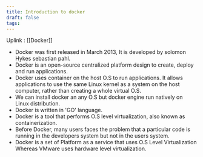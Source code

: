 ```yaml
---
title: Introduction to docker
draft: false
tags:
---
```

Uplink : [[Docker]]

- Docker was first released in March 2013, It is developed by solomon Hykes sebastian pahl.
- Docker is an open-source centralized platform design to create, deploy and run applications.
- Docker uses container on the host O.S to run applications. It allows applications to use the same Linux kernel as a system on the host computer, rather than creating a whole virtual O.S.
- We can install docker an any O.S but docker engine run natively on Linux distribution. 
- Docker is written in 'GO' language.
- Docker is a tool that performs O.S level virtualization, also known as containerization.
- Before Docker, many users faces the problem that a particular code is running  in the developers system but not in the users system.
- Docker is a set of Platform as a service that uses O.S Level Virtualization Whereas VMware uses hardware level virtualization.